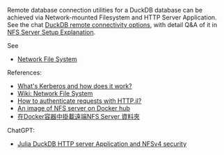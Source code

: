 
Remote database connection utilities for a DuckDB database can be achieved via Network-mounted Filesystem and HTTP Server Application. See the chat [DuckDB remote connectivity options](https://chatgpt.com/c/e440ce15-6920-4ada-8a06-4de2815fd726), with detail Q&A of it in [NFS Server Setup Explanation](https://chatgpt.com/c/7ce0866a-abd7-452c-9c1f-1832ea5b8f0b).


See 
- [Network File System](https://en.wikipedia.org/wiki/Network_File_System)


References:
- [What's Kerberos and how does it work?](https://www.techtarget.com/searchsecurity/definition/Kerberos)
- [Wiki: Network File System](https://en.wikipedia.org/wiki/Network_File_System)
- [How to authenticate requests with HTTP.jl?](https://discourse.julialang.org/t/how-to-authenticate-requests-with-http-jl/3678)
- [An image of NFS server on Docker hub](https://hub.docker.com/r/erichough/nfs-server/)
- [在Docker容器中掛載遠端NFS Server 資料夾](https://stevenke.gitbooks.io/docker_note/content/chapter1.html)

ChatGPT:
- [Julia DuckDB HTTP server Application and NFSv4 security](https://chatgpt.com/c/9501577a-1a59-4a32-a435-b584fbd49645)